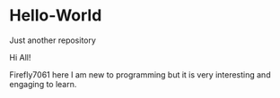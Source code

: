 # Hello-World
Just another repository


Hi All!

Firefly7061 here
I am new to programming but it is very interesting and engaging to learn. 
